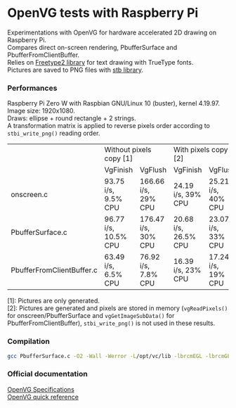 # OpenVG tests with Raspberry Pi

Experimentations with OpenVG for hardware accelerated 2D drawing on Raspberry Pi.  
Compares direct on-screen rendering, PbufferSurface and PbufferFromClientBuffer.  
Relies on [Freetype2 library](https://www.freetype.org) for text drawing with TrueType fonts.  
Pictures are saved to PNG files with [stb library](https://github.com/nothings/stb).  

### Performances

Raspberry Pi Zero W with Raspbian GNU/Linux 10 (buster), kernel 4.19.97.  
Image size: 1920x1080.  
Draws: ellipse + round rectangle + 2 strings.  
A transformation matrix is applied to reverse pixels order according to `stbi_write_png()` reading order.  

<table>
<tr>
<td></td><td colspan="2">Without pixels copy [1]</td><td colspan="2">With pixels copy [2]</td>
</tr>
<tr>
<td></td><td>VgFinish</td><td>VgFlush</td><td>VgFinish</td><td>VgFlush</td>
</tr>
<tr>
<td>onscreen.c</td><td>93.75 i/s, 9.5% CPU</td><td>166.66 i/s, 29% CPU</td><td>24.19 i/s, 39% CPU</td><td>25.21 i/s, 40% CPU</td>
</tr>
<tr>
<td>PbufferSurface.c</td><td>96.77 i/s, 10.5% CPU</td><td>176.47 i/s, 30% CPU</td><td>20.68 i/s, 26.5% CPU</td><td>23.07 i/s, 33% CPU</td>
</tr>
<tr>
<td>PbufferFromClientBuffer.c</td><td>63.49 i/s, 6.5% CPU</td><td>76.92 i/s, 7.8% CPU</td><td>16.39 i/s, 23% CPU</td><td>17.24 i/s, 19% CPU</td>
</tr>
</table>

[1]: Pictures are only generated.  
[2]: Pictures are generated and pixels are stored in memory (`vgReadPixels()` for onscreen/PbufferSurface and `vgGetImageSubData()` for PbufferFromClientBuffer), `stbi_write_png()` is not used in these results.  


### Compilation

```Bash
gcc PbufferSurface.c -O2 -Wall -Werror -L/opt/vc/lib -lbrcmEGL -lbrcmGLESv2 -lbcm_host -I/opt/vc/include -I/opt/vc/include/interface/vmcs_host/linux -I/opt/vc/include/interface/vcos/pthreads  -I/usr/include/stb -lstb -I/usr/include/freetype2 -lfreetype -I/usr/include/glib-2.0 -I/usr/lib/arm-linux-gnueabihf/glib-2.0/include -lglib-2.0
```

### Official documentation
[OpenVG Specifications](https://www.khronos.org/registry/OpenVG/specs/openvg-1.1.pdf)  
[OpenVG quick reference](https://www.khronos.org/files/openvg-quick-reference-card.pdf)
